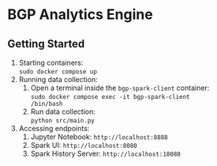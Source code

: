 # BGP Analytics Engine

## Getting Started
1. Starting containers: <br>
    <code>sudo docker compose up</code>
2. Running data collection:
    1. Open a terminal inside the <code>bgp-spark-client</code> container: <br>
        <code>sudo docker compose exec -it bgp-spark-client /bin/bash</code>
    2. Run data collection: <br>
        <code>python src/main.py</code>
3. Accessing endpoints:
    1. Jupyter Notebook: <code>http://localhost:8888</code>
    2. Spark UI: <code>http://localhost:8080</code>
    3. Spark History Server: <code>http://localhost:18080</code>
